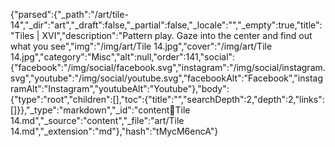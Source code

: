 {"parsed":{"_path":"/art/tile-14","_dir":"art","_draft":false,"_partial":false,"_locale":"","_empty":true,"title":"Tiles | XVI","description":"Pattern play. Gaze into the center and find out what you see","img":"/img/art/Tile 14.jpg","cover":"/img/art/Tile 14.jpg","category":"Misc","alt":null,"order":141,"social":{"facebook":"/img/social/facebook.svg","instagram":"/img/social/instagram.svg","youtube":"/img/social/youtube.svg","facebookAlt":"Facebook","instagramAlt":"Instagram","youtubeAlt":"Youtube"},"body":{"type":"root","children":[],"toc":{"title":"","searchDepth":2,"depth":2,"links":[]}},"_type":"markdown","_id":"content:art:Tile 14.md","_source":"content","_file":"art/Tile 14.md","_extension":"md"},"hash":"tMycM6encA"}